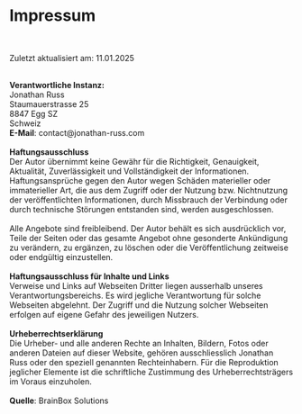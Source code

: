 <h1>Impressum</h1>
<br />
<p>Zuletzt aktualisiert am: 11.01.2025</p>
<br />
<b>Verantwortliche Instanz:</b><br>Jonathan Russ<br>Staumauerstrasse 25<br>8847 Egg
SZ<br>Schweiz<br><strong>E-Mail</strong>: contact@jonathan-russ.com<br><br><strong>Haftungsausschluss</strong><br>Der
Autor übernimmt keine Gewähr für die Richtigkeit, Genauigkeit, Aktualität, Zuverlässigkeit und Vollständigkeit der
Informationen.<br>Haftungsansprüche gegen den Autor wegen Schäden materieller oder immaterieller Art, die aus dem
Zugriff oder der Nutzung bzw. Nichtnutzung der veröffentlichten Informationen, durch Missbrauch der Verbindung oder
durch technische Störungen entstanden sind, werden ausgeschlossen.<br><br>Alle Angebote sind freibleibend. Der Autor
behält es sich ausdrücklich vor, Teile der Seiten oder das gesamte Angebot ohne gesonderte Ankündigung zu verändern, zu
ergänzen, zu löschen oder die Veröffentlichung zeitweise oder endgültig einzustellen.<br><br><strong>Haftungsausschluss
  für Inhalte und Links</strong><br>Verweise und Links auf Webseiten Dritter liegen ausserhalb unseres
Verantwortungsbereichs. Es wird jegliche Verantwortung für solche Webseiten abgelehnt. Der Zugriff und die Nutzung
solcher Webseiten erfolgen auf eigene Gefahr des jeweiligen
Nutzers.<br><br><strong>Urheberrechtserklärung</strong><br>Die Urheber- und alle anderen Rechte an Inhalten, Bildern,
Fotos oder anderen Dateien auf dieser Website, gehören ausschliesslich Jonathan Russ oder den speziell genannten
Rechteinhabern. Für die Reproduktion jeglicher Elemente ist die schriftliche Zustimmung des Urheberrechtsträgers im
Voraus einzuholen.<br><br><strong>Quelle</strong>: <a style="color:inherit;text-decoration:none;"
  href="https://brainbox.swiss/">BrainBox Solutions</a>
